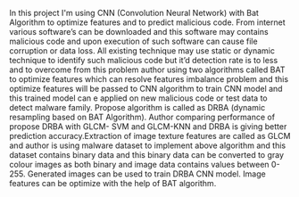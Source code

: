 
In this project I'm using CNN (Convolution Neural Network) with Bat Algorithm to optimize features and to predict malicious code. From internet various software’s can be downloaded and this software may contains malicious code and upon execution of such software can cause file corruption or data loss. All existing technique may use static or dynamic technique to identify such malicious code but it’d detection rate is to less and to overcome from this problem author using two algorithms called BAT to optimize features which can resolve features imbalance problem and this optimize features will be passed to CNN algorithm to train CNN model and this trained model can e applied on new malicious code or test data to detect malware family. Propose algorithm is called as DRBA (dynamic resampling based on BAT Algorithm). Author comparing performance of propose DRBA with GLCM- SVM and GLCM-KNN and DRBA is giving better prediction accuracy.Extraction of image texture features are called as GLCM and author is using malware dataset to implement above algorithm and this dataset contains binary data and this binary data can be converted to gray colour images as both binary and image data contains values between 0-255. Generated images can be used to train DRBA CNN model. Image features can be optimize with the help of BAT algorithm.
